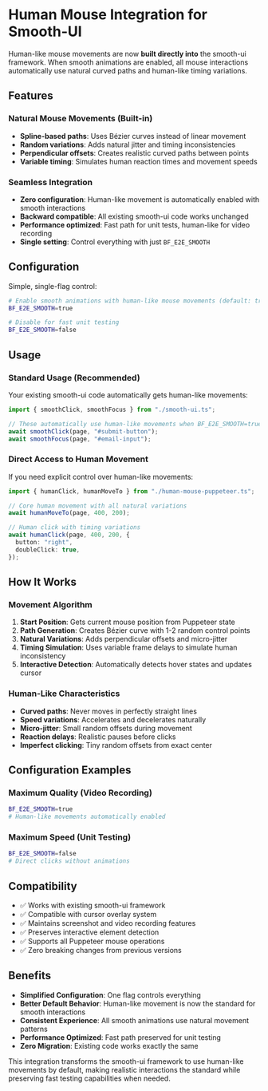 # Human Mouse Integration for Smooth-UI

Human-like mouse movements are now **built directly into** the smooth-ui
framework. When smooth animations are enabled, all mouse interactions
automatically use natural curved paths and human-like timing variations.

## Features

### Natural Mouse Movements (Built-in)

- **Spline-based paths**: Uses Bézier curves instead of linear movement
- **Random variations**: Adds natural jitter and timing inconsistencies
- **Perpendicular offsets**: Creates realistic curved paths between points
- **Variable timing**: Simulates human reaction times and movement speeds

### Seamless Integration

- **Zero configuration**: Human-like movement is automatically enabled with
  smooth interactions
- **Backward compatible**: All existing smooth-ui code works unchanged
- **Performance optimized**: Fast path for unit tests, human-like for video
  recording
- **Single setting**: Control everything with just `BF_E2E_SMOOTH`

## Configuration

Simple, single-flag control:

```bash
# Enable smooth animations with human-like mouse movements (default: true)
BF_E2E_SMOOTH=true

# Disable for fast unit testing 
BF_E2E_SMOOTH=false
```

## Usage

### Standard Usage (Recommended)

Your existing smooth-ui code automatically gets human-like movements:

```typescript
import { smoothClick, smoothFocus } from "./smooth-ui.ts";

// These automatically use human-like movements when BF_E2E_SMOOTH=true
await smoothClick(page, "#submit-button");
await smoothFocus(page, "#email-input");
```

### Direct Access to Human Movement

If you need explicit control over human-like movements:

```typescript
import { humanClick, humanMoveTo } from "./human-mouse-puppeteer.ts";

// Core human movement with all natural variations
await humanMoveTo(page, 400, 200);

// Human click with timing variations
await humanClick(page, 400, 200, {
  button: "right",
  doubleClick: true,
});
```

## How It Works

### Movement Algorithm

1. **Start Position**: Gets current mouse position from Puppeteer state
2. **Path Generation**: Creates Bézier curve with 1-2 random control points
3. **Natural Variations**: Adds perpendicular offsets and micro-jitter
4. **Timing Simulation**: Uses variable frame delays to simulate human
   inconsistency
5. **Interactive Detection**: Automatically detects hover states and updates
   cursor

### Human-Like Characteristics

- **Curved paths**: Never moves in perfectly straight lines
- **Speed variations**: Accelerates and decelerates naturally
- **Micro-jitter**: Small random offsets during movement
- **Reaction delays**: Realistic pauses before clicks
- **Imperfect clicking**: Tiny random offsets from exact center

## Configuration Examples

### Maximum Quality (Video Recording)

```bash
BF_E2E_SMOOTH=true
# Human-like movements automatically enabled
```

### Maximum Speed (Unit Testing)

```bash
BF_E2E_SMOOTH=false  
# Direct clicks without animations
```

## Compatibility

- ✅ Works with existing smooth-ui framework
- ✅ Compatible with cursor overlay system
- ✅ Maintains screenshot and video recording features
- ✅ Preserves interactive element detection
- ✅ Supports all Puppeteer mouse operations
- ✅ Zero breaking changes from previous versions

## Benefits

- **Simplified Configuration**: One flag controls everything
- **Better Default Behavior**: Human-like movement is now the standard for
  smooth interactions
- **Consistent Experience**: All smooth animations use natural movement patterns
- **Performance Optimized**: Fast path preserved for unit testing
- **Zero Migration**: Existing code works exactly the same

This integration transforms the smooth-ui framework to use human-like movements
by default, making realistic interactions the standard while preserving fast
testing capabilities when needed.
